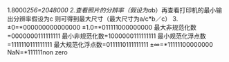 1.8000*256=2048000
2.查看照片的分辨率（假设为a*b）再查看打印机的最小输出分辨率假设为c  则可得到最大尺寸（最大尺寸为a/c*b／c）
3.±0=*000000000000000    ±1.0=*011111000000000   最大非规范化数=0000000111111111 最小非规范化数=1000000111111111 最小规范化浮点数=1111110111111111 最大规范化浮点数=0111110111111111  ±∞=*11111100000000  NaN=*111111non zero
